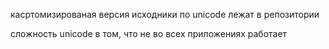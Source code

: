 касртомизированая версия
исходники по unicode лежат в репозитории

сложность unicode в том, что не во всех приложениях работает

